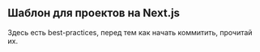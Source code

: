 ## Шаблон для проектов на Next.js

Здесь есть best-practices, перед тем как начать коммитить, прочитай их.
